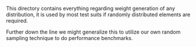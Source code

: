 
This directory contains everything regarding weight generation
of any distribution, it is used by most test suits if randomly distributed elements are required.

Further down the line we might generalize this to utilize our own random sampling technique to 
do performance benchmarks.


